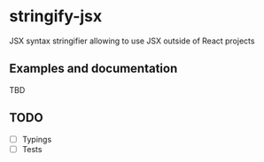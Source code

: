 # stringify-jsx
JSX syntax stringifier allowing to use JSX outside of React projects

## Examples and documentation
TBD

## TODO
- [ ] Typings
- [ ] Tests